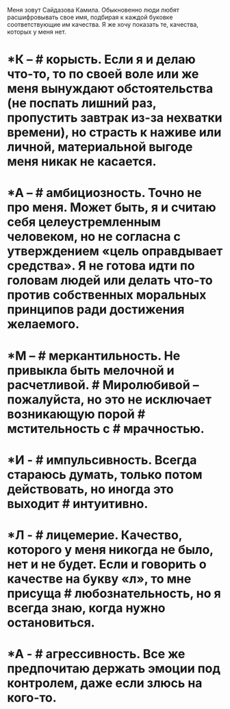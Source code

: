 Меня зовут Сайдазова Камила. Обыкновенно люди любят расшифровывать свое имя, подбирая к каждой буковке соответствующие им качества. Я же хочу показать те, качества, которых у меня нет.
# *К – # корысть. Если я и делаю что-то, то по своей воле или же меня вынуждают обстоятельства (не поспать лишний раз, пропустить завтрак из-за нехватки времени), но страсть к наживе или личной, материальной выгоде меня никак не касается.
# *А – # амбициозность. Точно не про меня. Может быть, я и считаю себя целеустремленным человеком, но не согласна с утверждением «цель оправдывает средства». Я не готова идти по головам людей или делать что-то против собственных моральных принципов ради достижения желаемого. 
# *М – # меркантильность. Не привыкла быть мелочной и расчетливой. # Миролюбивой – пожалуйста, но это не исключает возникающую порой # мстительность с # мрачностью.
# *И - # импульсивность. Всегда стараюсь думать, только потом действовать, но иногда это выходит # интуитивно.
# *Л - # лицемерие. Качество, которого у меня никогда не было, нет и не будет. Если и говорить о качестве на букву «л», то мне присуща # любознательность, но я всегда знаю, когда нужно остановиться.
# *А - # агрессивность. Все же предпочитаю держать эмоции под контролем, даже если злюсь на кого-то.
